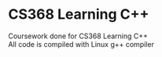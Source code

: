 # CS368 Learning C++
Coursework done for CS368 Learning C++  
All code is compiled with Linux g++ compiler
